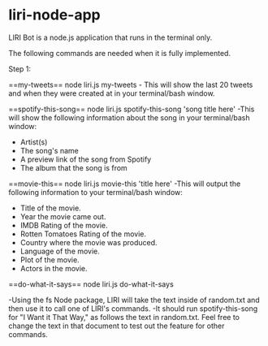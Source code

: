 # liri-node-app

LIRI Bot is a node.js application that runs in the terminal only.  

The following commands are needed when it is fully implemented. 

Step 1:

==my-tweets==
node liri.js my-tweets - This will show the last 20 tweets and when they were created at in your terminal/bash window.

==spotify-this-song==
node liri.js spotify-this-song 'song title here' -This will show the following information about the song in your terminal/bash window: 
* Artist(s) 
* The song's name 
* A preview link of the song from Spotify 
* The album that the song is from

==movie-this== 
node liri.js movie-this 'title here' -This will output the following information to your terminal/bash window:

* Title of the movie.
* Year the movie came out.
* IMDB Rating of the movie.
* Rotten Tomatoes Rating of the movie.
* Country where the movie was produced.
* Language of the movie.
* Plot of the movie.
* Actors in the movie.

==do-what-it-says== 
node liri.js do-what-it-says

-Using the fs Node package, LIRI will take the text inside of random.txt and then use it to call one of LIRI's commands. 
-It should run spotify-this-song for "I Want it That Way," as follows the text in random.txt. Feel free to change the text in that document to test out the feature for other commands.
